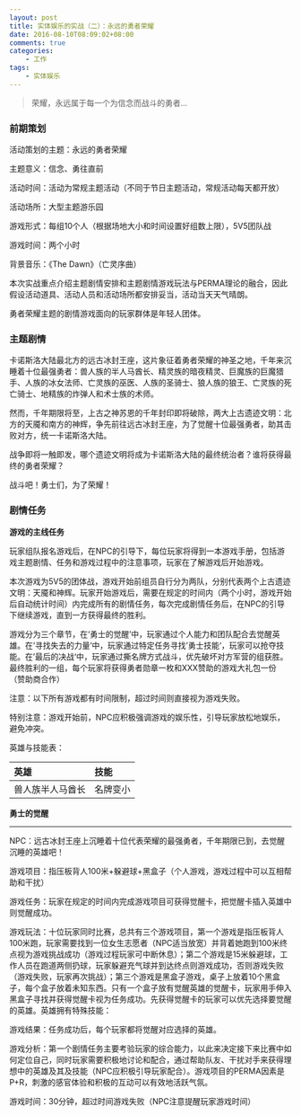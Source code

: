 ```yaml
---
layout: post
title: 实体娱乐的实战（二）：永远的勇者荣耀
date: 2016-08-10T08:09:02+08:00
comments: true
categories:
    - 工作
tags:
    - 实体娱乐
---
```


> 荣耀，永远属于每一个为信念而战斗的勇者...

### 前期策划

活动策划的主题：永远的勇者荣耀

主题意义：信念、勇往直前

活动时间：活动为常规主题活动（不同于节日主题活动，常规活动每天都开放）

活动场所：大型主题游乐园

游戏形式：每组10个人（根据场地大小和时间设置好组数上限），5V5团队战

游戏时间：两个小时

背景音乐：《The Dawn》（亡灵序曲）

本次实战重点介绍主题剧情安排和主题剧情游戏玩法与PERMA理论的融合，因此假设活动道具、活动人员和活动场所都安排妥当，活动当天天气晴朗。

勇者荣耀主题的剧情游戏面向的玩家群体是年轻人团体。


### 主题剧情

卡诺斯洛大陆最北方的远古冰封王座，这片象征着勇者荣耀的神圣之地，千年来沉睡着十位最强勇者：兽人族的半人马酋长、精灵族的暗夜精灵、巨魔族的巨魔猎手、人族的冰女法师、亡灵族的巫医、人族的圣骑士、狼人族的狼王、亡灵族的死亡骑士、地精族的炸弹人和术士族的术师。

然而，千年期限将至，上古之神苏恩的千年封印即将破除，两大上古遗迹文明：北方的天魇和南方的神辉，争先前往远古冰封王座，为了觉醒十位最强勇者，助其击败对方，统一卡诺斯洛大陆。

战争即将一触即发，哪个遗迹文明将成为卡诺斯洛大陆的最终统治者？谁将获得最终的勇者荣耀？

战斗吧！勇士们，为了荣耀！

### 剧情任务

**游戏的主线任务**

玩家组队报名游戏后，在NPC的引导下，每位玩家将得到一本游戏手册，包括游戏主题剧情、任务和游戏过程中的注意事项，玩家在了解游戏后开始游戏。

本次游戏为5V5的团体战，游戏开始前组员自行分为两队，分别代表两个上古遗迹文明：天魇和神辉。玩家开始游戏后，需要在规定的时间内（两个小时，游戏开始后自动统计时间）内完成所有的剧情任务，每次完成剧情任务后，在NPC的引导下继续游戏，直到一方获得最终的胜利。

游戏分为三个章节，在‘勇士的觉醒’中，玩家通过个人能力和团队配合去觉醒英雄。在‘寻找失去的力量‘中，玩家通过特定任务寻找’勇士技能‘，玩家可以抢夺技能。在’最后的决战‘中，玩家通过撕名牌方式战斗，优先破坏对方军营的组获胜。最终胜利的一组，每个玩家将获得勇者勋章一枚和XXX赞助的游戏大礼包一份（赞助商合作）

注意：以下所有游戏都有时间限制，超过时间则直接视为游戏失败。

特别注意：游戏开始前，NPC应积极强调游戏的娱乐性，引导玩家放松地娱乐，避免冲突。

英雄与技能表：

英雄 | 技能
:---------- | :----------
兽人族半人马酋长 | 名牌变小 |  


**勇士的觉醒**

***

NPC：远古冰封王座上沉睡着十位代表荣耀的最强勇者，千年期限已到，去觉醒沉睡的英雄吧！

游戏项目：指压板背人100米+躲避球+黑盒子（个人游戏，游戏过程中可以互相帮助和干扰）

游戏任务：玩家在规定的时间内完成游戏项目可获得觉醒卡，把觉醒卡插入英雄中则觉醒成功。

游戏玩法：十位玩家同时比赛，总共有三个游戏项目，第一个游戏是指压板背人100米跑，玩家需要找到一位女生志愿者（NPC适当放宽）并背着她跑到100米终点视为游戏挑战成功（游戏过程玩家可中断休息）；第二个游戏是15米躲避球，工作人员在跑道两侧扔球，玩家躲避充气球并到达终点则游戏成功，否则游戏失败（游戏失败，玩家再次挑战）；第三个游戏是黑盒子游戏，桌子上放着10个黑盒子，每个盒子放着未知东西。只有一个盒子放有觉醒英雄的觉醒卡，玩家用手伸入黑盒子寻找并获得觉醒卡视为任务成功。先获得觉醒卡的玩家可以优先选择要觉醒的英雄。英雄拥有特殊技能：

游戏结果：任务成功后，每个玩家都将觉醒对应选择的英雄。

游戏分析：第一个剧情任务主要考验玩家的综合能力，以此来决定接下来比赛中如何定位自己，同时玩家需要积极地讨论和配合，通过帮助队友、干扰对手来获得理想中的英雄及其及技能（NPC应积极引导玩家配合）。游戏项目的PERMA因素是P+R，刺激的感官体验和积极的互动可以有效地活跃气氛。


游戏时间：30分钟，超过时间游戏失败（NPC注意提醒玩家游戏时间）













